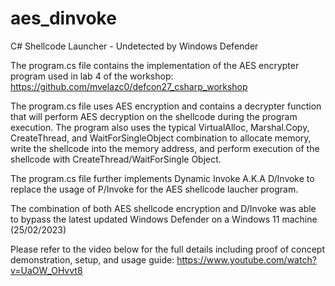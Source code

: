 # aes_dinvoke
C# Shellcode Launcher - Undetected by Windows Defender 

The program.cs file contains the implementation of the AES encrypter program used in lab 4 of the workshop: https://github.com/mvelazc0/defcon27_csharp_workshop

The program.cs file uses AES encryption and contains a decrypter function that will perform AES decryption on the shellcode during the program execution. The program also uses the typical VirtualAlloc, Marshal.Copy, CreateThread, and WaitForSingleObject combination to allocate memory, write the shellcode into the memory address, and perform execution of the shellcode with CreateThread/WaitForSingle Object.

The program.cs file further implements Dynamic Invoke A.K.A D/Invoke to replace the usage of P/Invoke for the AES shellcode laucher program.

The combination of both AES shellcode encryption and D/Invoke was able to bypass the latest updated Windows Defender on a Windows 11 machine (25/02/2023)

Please refer to the video below for the full details including proof of concept demonstration, setup, and usage guide:
https://www.youtube.com/watch?v=UaOW_OHvvt8

